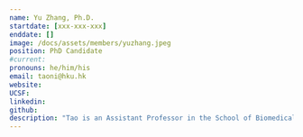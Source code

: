 ```yaml
---
name: Yu Zhang, Ph.D.
startdate: [xxx-xxx-xxx]
enddate: []
image: /docs/assets/members/yuzhang.jpeg
position: PhD Candidate
#current:
pronouns: he/him/his
email: taoni@hku.hk
website:
UCSF:
linkedin:
github:
description: "Tao is an Assistant Professor in the School of Biomedical Sciences at HKU from 2022. Prior to joining to HKU, he was a postdoctoral research fellow at the University of Oxford and visitor scientist at eBIC working on HIV capsid and carboxysomes using cryoEM and cryoET subtomogram averaging. He completed his Bachelor in Biological Sciences degree in Nankai University (2008-2012) and PhD in structural biology in the University of Oxford (2012-2016)."
---
```

